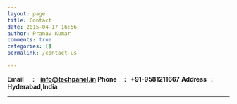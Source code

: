 ```yaml
---
layout: page
title: Contact
date: 2015-04-17 16:56
author: Pranav Kumar
comments: true
categories: []
permalink: /contact-us

---
```

<strong>Email      :    info@techpanel.in</strong>
<strong>Phone      :    +91-9581211667</strong>
<strong>Address    :    Hyderabad,India</strong>

<hr />

&nbsp;
